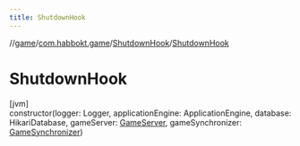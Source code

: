 ```yaml
---
title: ShutdownHook
---
```

//[game](../../../index.html)/[com.habbokt.game](../index.html)/[ShutdownHook](index.html)/[ShutdownHook](-shutdown-hook.html)



# ShutdownHook



[jvm]\
constructor(logger: Logger, applicationEngine: ApplicationEngine, database: HikariDatabase, gameServer: [GameServer](../-game-server/index.html), gameSynchronizer: [GameSynchronizer](../-game-synchronizer/index.html))




